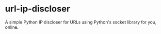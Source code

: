 # url-ip-discloser
A simple Python IP discloser for URLs using Python's socket library for you, online.
